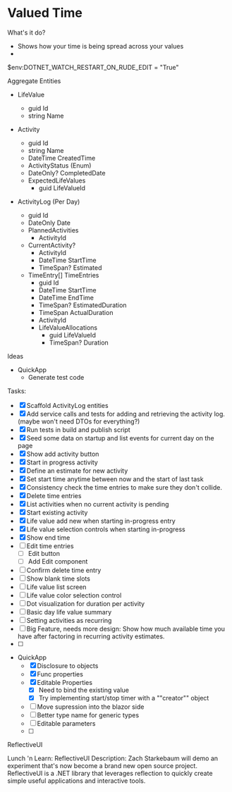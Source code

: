 # Valued Time

What's it do?

- Shows how your time is being spread across your values
- 

$env:DOTNET_WATCH_RESTART_ON_RUDE_EDIT = "True"


Aggregate Entities

- LifeValue
	- guid Id
	- string Name

- Activity
	- guid Id
	- string Name
	- DateTime CreatedTime
	- ActivityStatus (Enum)
	- DateOnly? CompletedDate
	- ExpectedLifeValues
		- guid LifeValueId

- ActivityLog (Per Day)
	- guid Id
	- DateOnly Date
	- PlannedActivities
		- ActivityId
	- CurrentActivity?
		- ActivityId
		- DateTime StartTime
		- TimeSpan? Estimated
	- TimeEntry[] TimeEntries
		- guid Id
		- DateTime StartTime
		- DateTime EndTime
		- TimeSpan? EstimatedDuration
		- TimeSpan ActualDuration
		- ActivityId
		- LifeValueAllocations
			- guid LifeValueId
			- TimeSpan? Duration

Ideas

- QuickApp
	- Generate test code

Tasks:

- [X] Scaffold ActivityLog entities
- [X] Add service calls and tests for adding and retrieving the activity log. (maybe won't need DTOs for everything?)
- [X] Run tests in build and publish script
- [X] Seed some data on startup and list events for current day on the page
- [X] Show add activity button
- [X] Start in progress activity
- [X] Define an estimate for new activity
- [X] Set start time anytime between now and the start of last task
- [X] Consistency check the time entries to make sure they don't collide.
- [X] Delete time entries
- [X] List activities when no current activity is pending
- [X] Start existing activity
- [X] Life value add new when starting in-progress entry
- [X] Life value selection controls when starting in-progress
- [X] Show end time
- [ ] Edit time entries
	- [ ] Edit button
	- [ ] Add Edit component
- [ ] Confirm delete time entry
- [ ] Show blank time slots
- [ ] Life value list screen
- [ ] Life value color selection control
- [ ] Dot visualization for duration per activity
- [ ] Basic day life value summary
- [ ] Setting activities as recurring
- [ ] Big Feature, needs more design: Show how much available time you have after factoring in recurring activity estimates.
- [ ]

- QuickApp
	- [X] Disclosure to objects
	- [X] Func properties
	- [X] Editable Properties
		- [X] Need to bind the existing value
		- [X] Try implementing start/stop timer with a ""creator"" object
	- [ ] Move supression into the blazor side
	- [ ] Better type name for generic types
	- [ ] Editable parameters
	- [ ] 

ReflectiveUI

Lunch 'n Learn: ReflectiveUI
Description: Zach Starkebaum will demo an experiment that's now become a brand new open source project. ReflectiveUI is a .NET library that leverages reflection to quickly create simple useful applications and interactive tools.